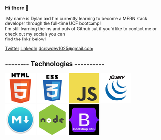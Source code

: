 ### Hi there 👋
​
My name is Dylan and I'm currently learning to become a MERN stack developer through the full-time UCF bootcamp!  
I'm still learning the ins and outs of Github but if you'd like to contact me or check out my socials you can  
find the links below!
​

[Twitter](https://twitter.com/dcrowdev)
[LinkedIn](https://www.linkedin.com/in/dylan-crowley-3974b8252/)
dcrowdev1025@gmail.com


## -------- Technologies ----------

<p float="left">
  <img src="./images/html.png" width="100" />
  <img src="./images/css3.png" width="100" />
  <img src="./images/JavaScript-logo.png" width="100" />
  <img src="./images/jquery.png" width="100" />
  <img src="./images/markdown-logo.png" width="100" />
  <img src="./images/node-logo.png" width="100" />
  <img src="./images/bootstrap-logo.png" width="100" />
</p>
